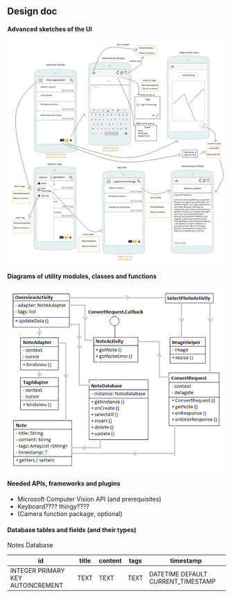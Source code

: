 ## Design doc

#### Advanced sketches of the UI
![design doc sketch](https://github.com/inayrus/FinalAppProject/blob/master/doc/design_doc_plus_select.png)


#### Diagrams of utility modules, classes and functions
![diagrams](https://github.com/inayrus/FinalAppProject/blob/master/doc/UML.png)


#### Needed APIs, frameworks and plugins
* Microsoft Computer Vision API (and prerequisites)
* Keyboard???? thingy????
* (Camera function package, optional)

#### Database tables and fields (and their types)

Notes Database

id | title | content | tags | timestamp
---|-------|---------|------|-------
INTEGER PRIMARY KEY AUTOINCREMENT | TEXT | TEXT | TEXT | DATETIME DEFAULT CURRENT_TIMESTAMP
